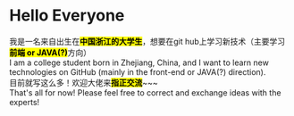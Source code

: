 # Hello Everyone
我是一名来自出生在<b><mark>中国浙江的大学生<mark/></b>，想要在git hub上学习新技术（主要学习<b><mark>前端 or JAVA(?)<mark/></b>方向）<br>
I am a college student born in Zhejiang, China, and I want to learn new technologies on GitHub (mainly in the front-end or JAVA(?) direction).<br>
目前就写这么多！欢迎大佬来<b><mark>指正交流<mark/></b>~~~<br>
That's all for now! Please feel free to correct and exchange ideas with the experts!<br>
